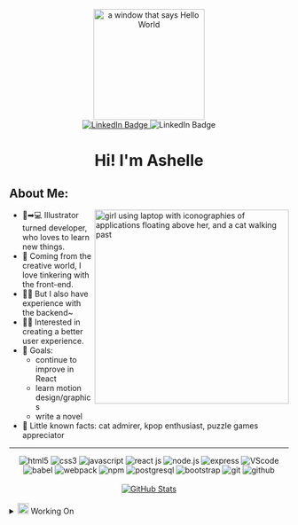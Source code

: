 <div id="header" align="center">
  <img src="https://media4.giphy.com/media/h408T6Y5GfmXBKW62l/giphy.gif" width="200" alt="a window that says Hello World"/>
</div>

<div id="badges" align="center">
  <a href="https://www.linkedin.com/in/ashelle-cancio/" target="_blank">
    <img src="https://img.shields.io/badge/LinkedIn-blue?style=for-the-badge&logo=linkedin&logoColor=white" alt="LinkedIn Badge"/>
  </a>
    <img src="https://img.shields.io/badge/Portfolio-blueviolet?style=for-the-badge&logoColor=white" alt="LinkedIn Badge"/>
</div>

<h1 align="center">Hi! I'm Ashelle</h1>
<!-- <div align="center">
  <img src="https://i.imgur.com/WO0uk3E.jpg" width="600"/>
</div> -->

## About Me:
<img width="350" src="https://media.giphy.com/media/LMcB8XospGZO8UQq87/giphy.gif" align=right alt="girl using laptop with iconographies of applications floating above her, and a cat walking past">

- 🎨➡💻 Illustrator turned developer, who loves to learn new things.
- 🔧 Coming from the creative world, I love tinkering with the front-end.
- 🐱‍💻 But I also have experience with the backend~
- 💆‍♀️ Interested in creating a better user experience.
- 🥅 Goals: 
  - continue to improve in React 
  - learn motion design/graphics
  - write a novel
- 🤍 Little known facts: cat admirer, kpop enthusiast, puzzle games appreciator
<hr>
<div class="tech" align=center>
  <img src="https://img.shields.io/badge/-HTML5-red?logo=html5&logoColor=white" alt="html5"/>
  <img src="https://img.shields.io/badge/-CSS3-blue?logo=css3&logoColor=white" alt="css3"/>
  <img src="https://img.shields.io/badge/-JavaScript-444?logo=javascript&logoColor=yellow" alt="javascript"/>
  <img src="https://img.shields.io/badge/-React-3c4156?logo=react&logoColor=61DAFB" alt="react js"/>
  <img src="https://img.shields.io/badge/-NODEJS-339933?logo=node.js&logoColor=white" alt="node.js"/>
  <img src="https://img.shields.io/badge/-EXPRESS-000?logo=express&logoColor=white" alt="express"/>
  <img src="https://img.shields.io/badge/-VSCode-007ACC?logo=visualstudiocode&logoColor=white" alt="VScode"/>
  <br>
  <img src="https://img.shields.io/badge/-Babel-444?logo=babel&logoColor=yellow" alt="babel"/>
  <img src="https://img.shields.io/badge/-Webpack-2B3A42?logo=webpack&logoColor=8DD6F9" alt="webpack"/>
  <img src="https://img.shields.io/badge/-npm-BC432B?logo=npm&logoColor=white" alt="npm"/>
  <img src="https://img.shields.io/badge/-PostgreSQL-396EA3?logo=postgresql&logoColor=white" alt="postgresql"/>
  <img src="https://img.shields.io/badge/-Bootstrap-6440CE?logo=bootstrap&logoColor=white" alt="bootstrap"/>
  <img src="https://img.shields.io/badge/-Git-F05032?logo=git&logoColor=white" alt="git"/>
  <img src="https://img.shields.io/badge/-GitHub-000?logo=github&logoColor=white" alt="github"/>
</div>
<br>
<div align=center>
  <a href="https://github.com/anuraghazra/github-readme-stats">
    <img align="center" src="https://github-readme-stats.vercel.app/api?username=arcan9&hide=contribs,stars,issues&show_icons=true&count_private=true&theme=tokyonight" alt="GitHub Stats"/>
  </a>
</div>
<br>
<details>
<summary><img src="https://media4.giphy.com/media/9QBq5iaV6kB5m/giphy.gif" width="20" /> Working On</summary>
<br>
<div align=center>
<img src="https://github-readme-stats.vercel.app/api/pin/?username=arcan9&repo=nekkoh&theme=tokyonight" alt="Nekkoh full stack application">
</div>
</details>

